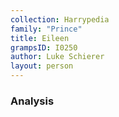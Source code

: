 ```yaml
---
collection: Harrypedia
family: "Prince"
title: Eileen
grampsID: I0250
author: Luke Schierer
layout: person
---
```


### Analysis

